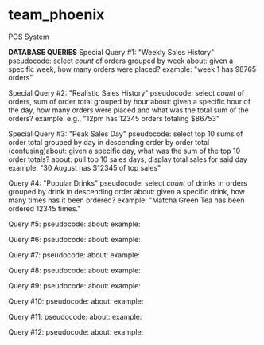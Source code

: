 # team_phoenix
POS System 

**DATABASE QUERIES**
Special Query #1: "Weekly Sales History"
pseudocode: select _count_ of orders grouped by week
about: given a specific week, how many orders were placed?
example: "week 1 has 98765 orders"

Special Query #2: "Realistic Sales History"
pseudocode: select _count_ of orders, sum of order total grouped by hour
about: given a specific hour of the day, how many orders were placed and what was the total sum of the orders?
example: e.g., "12pm has 12345 orders totaling $86753"

Special Query #3: "Peak Sales Day"
pseudocode: select top 10 sums of order total grouped by day in descending order by order total
(confusing)about: given a specific day, what was the sum of the top 10 order totals?
about: pull top 10 sales days, display total sales for said day
example: "30 August has $12345 of top sales"

Query #4: "Popular Drinks"
pseudocode: select _count_ of drinks in orders grouped by drink in descending order
about: given a specific drink, how many times has it been ordered?
example: "Matcha Green Tea has been ordered 12345 times."

Query #5: 
pseudocode: 
about: 
example: 

Query #6:
pseudocode: 
about: 
example: 

Query #7:
pseudocode: 
about: 
example: 

Query #8:
pseudocode: 
about: 
example: 

Query #9:
pseudocode: 
about: 
example: 

Query #10:
pseudocode: 
about: 
example: 

Query #11:
pseudocode: 
about: 
example: 

Query #12:
pseudocode: 
about: 
example: 

